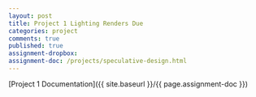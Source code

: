 ```yaml
---
layout: post
title: Project 1 Lighting Renders Due
categories: project
comments: true
published: true
assignment-dropbox:
assignment-doc: /projects/speculative-design.html
---
```


[Project 1 Documentation]({{ site.baseurl }}/{{ page.assignment-doc }})
